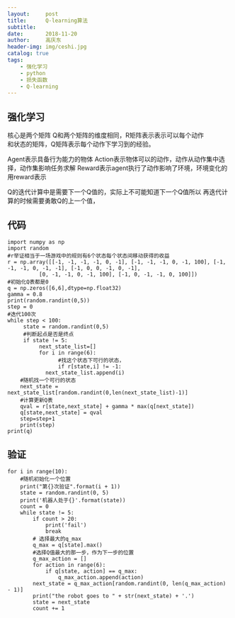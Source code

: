 ```yaml
---
layout:     post
title:      Q-learning算法
subtitle:  
date:       2018-11-20
author:     高庆东
header-img: img/ceshi.jpg
catalog: true
tags:
    - 强化学习
    - python
    - 损失函数
    - Q-learning
---
```


## 强化学习
核心是两个矩阵 Q和两个矩阵的维度相同，R矩阵表示表示可以每个动作     
和状态的矩阵，Q矩阵表示每个动作下学习到的经验。

Agent表示具备行为能力的物体
Action表示物体可以的动作，动作从动作集中选择，动作集影响任务求解
Reward表示agent执行了动作影响了环境，环境变化的用reward表示

Q的迭代计算中是需要下一个Q值的，实际上不可能知道下一个Q值所以
再迭代计算的时候需要勇敢Q的上一个值，

## 代码
    import numpy as np
    import random
    #r举证相当于一场游戏中的规则有6个状态每个状态间移动获得的收益
    r = np.array([[-1, -1, -1, -1, 0, -1], [-1, -1, -1, 0, -1, 100], [-1, -1, -1, 0, -1, -1], [-1, 0, 0, -1, 0, -1],
              [0, -1, -1, 0, -1, 100], [-1, 0, -1, -1, 0, 100]])
    #初始化Q表都是0
    q = np.zeros([6,6],dtype=np.float32)
    gamma = 0.8
    print(random.randint(0,5))
    step = 0
    #迭代100次
    while step < 100:    
         state = random.randint(0,5)
         #判断起点是否是终点
         if state != 5:
              next_state_list=[]
              for i in range(6):
                    #找这个状态下可行的状态，
                    if r[state,i] != -1:
                next_state_list.append(i)
        #随机找一个可行的状态
        next_state = next_state_list[random.randint(0,len(next_state_list)-1)]
        #计算更新Q表
        qval = r[state,next_state] + gamma * max(q[next_state])
        q[state,next_state] = qval
        step=step+1
        print(step)
    print(q)

## 验证

    for i in range(10):
        #随机初始化一个位置
        print("第{}次验证".format(i + 1))
        state = random.randint(0, 5)
        print('机器人处于{}'.format(state))
        count = 0
        while state != 5:
            if count > 20:
                print('fail')
                break
            # 选择最大的q_max
            q_max = q[state].max()
            #选择Q值最大的那一步，作为下一步的位置
            q_max_action = []
            for action in range(6):
                if q[state, action] == q_max:
                    q_max_action.append(action)
            next_state = q_max_action[random.randint(0, len(q_max_action) - 1)]
            print("the robot goes to " + str(next_state) + '.')
            state = next_state
            count += 1





